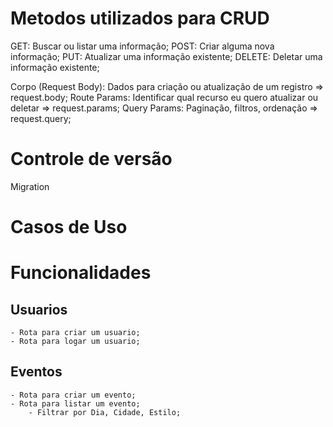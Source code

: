 # Metodos utilizados para CRUD

 GET: Buscar ou listar uma informação;
 POST: Criar alguma nova informação;
 PUT: Atualizar uma informação existente;
 DELETE: Deletar uma informação existente;

 Corpo (Request Body): Dados para criação ou atualização de um registro => request.body;
 Route Params: Identificar qual recurso eu quero atualizar ou deletar => request.params;
 Query Params: Paginação, filtros, ordenação => request.query;

# Controle de versão
  Migration

# Casos de Uso
# Funcionalidades
## Usuarios

    - Rota para criar um usuario;
    - Rota para logar um usuario;

## Eventos 
    - Rota para criar um evento;
    - Rota para listar um evento;
        - Filtrar por Dia, Cidade, Estilo;
    